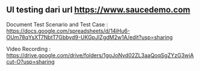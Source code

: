 ## UI testing dari url https://www.saucedemo.com

Document Test Scenario and Test Case : https://docs.google.com/spreadsheets/d/14iHu6-OUm78qYsXT7NbtT7Gbbyd9-UKGpJlZgdM2w1A/edit?usp=sharing

Video Recording : https://drive.google.com/drive/folders/1goJoNyd02ZL3aaQoqSgZYzG3wjAcut-O?usp=sharing
